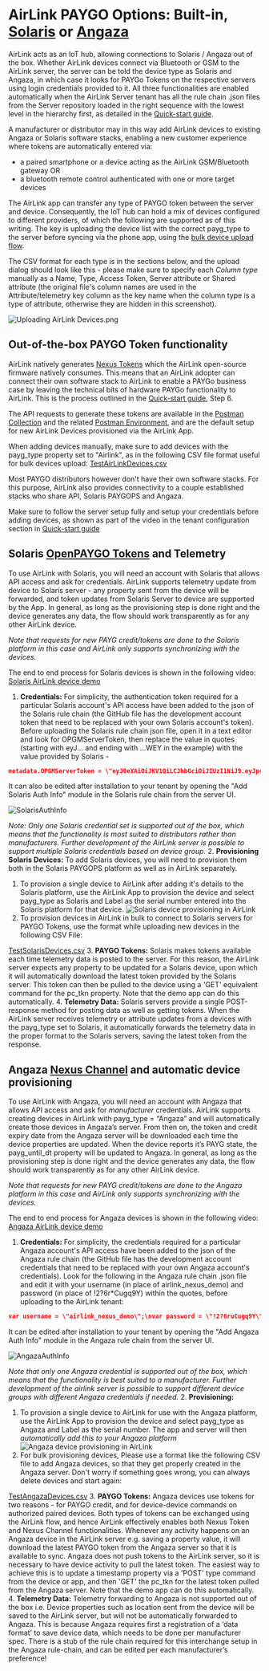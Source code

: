 # AirLink PAYGO Options: Built-in, [Solaris](https://www.solarisoffgrid.com) or [Angaza](https://www.angaza.com)

AirLink acts as an IoT hub, allowing connections to Solaris / Angaza out of the box. Whether AirLink devices connect via Bluetooth or GSM to the AirLink server, the server can be told the device type as Solaris and Angaza, in which case it looks for PAYGo Tokens on the respective servers using login credentials provided to it. All three functionalities are enabled automatically when the AirLink Server tenant has all the rule chain .json files from the Server repository loaded in the right sequence with the lowest level in the hierarchy first, as detailed in the [Quick-start guide](Quick-start%20guide.md).

A manufacturer or distributor may in this way add AirLink devices to existing Angaza or Solaris software stacks, enabling a new customer experience where tokens are automatically entered via:

- a paired smartphone or a device acting as the AirLink GSM/Bluetooth gateway OR
- a bluetooth remote control authenticated with one or more target devices

The AirLink app can transfer any type of PAYGO token between the server and device. Consequently, the IoT hub can hold a mix of devices configured to different providers, of which the following are supported as of this writing. The key is uploading the device list with the correct payg_type to the server before syncing via the phone app, using the [bulk device upload flow](https://thingsboard.io/docs/user-guide/bulk-provisioning/).

The CSV format for each type is in the sections below, and the upload dialog should look like this - please make sure to specify each *Column type* manually as a Name, Type, Access Token, Server attribute or Shared attribute (the original file's column names are used in the Attribute/telemetry key column as the key name when the column type is a type of attribute, otherwise they are hidden in this screenshot).

![Uploading AirLink Devices.png](Uploading%20AirLink%20Devices.png)

## Out-of-the-box PAYGO Token functionality

AirLink natively generates [Nexus Tokens](https://github.com/angaza/nexus-embedded) which the AirLink open-source firmware natively consumes. This means that an AirLink adopter can connect their own software stack to AirLink to enable a PAYGo business case by leaving the technical bits of hardware PAYGo functionality to AirLink. This is the process outlined in the [Quick-start guide](Quick-start%20guide.md), Step 6.

The API requests to generate these tokens are available in the [Postman Collection](https://github.com/EnAccess/AirLink-Server/blob/main/AirLink%20-%20Thingsboard.postman_collection.json) and the related [Postman Environment](https://github.com/EnAccess/AirLink-Server/blob/main/AirLink%20Demo%20Environment.postman_environment.json), and are the default setup for new AirLink Devices provisioned via the AirLink App.

When adding devices manually, make sure to add devices with the payg_type property set to "Airlink", as in the following CSV file format useful for bulk devices upload: [TestAirLinkDevices.csv](Connecting%20to%20Solaris%20or%20Angaza/TestAirLinkDevices.csv)

Most PAYGO distributors however don't have their own software stacks. For this purpose, AirLink also provides connectivity to a couple established stacks who share API, Solaris PAYGOPS and Angaza.

Make sure to follow the server setup fully and setup your credentials before adding devices, as shown as part of the video in the tenant configuration section in
[Quick-start guide](Quick-start%20guide.md#tenant-config)

## Solaris [OpenPAYGO Tokens](https://github.com/EnAccess/OpenPAYGO-Token) and Telemetry

To use AirLink with Solaris, you will need an account with Solaris that allows API access and ask for credentials. AirLink supports telemetry update from device to Solaris server - any property sent from the device will be forwarded, and token updates from Solaris Server to device are supported by the App. In general, as long as the provisioning step is done right and the device generates any data, the flow should work transparently as for any other AirLink device.

*Note that requests for new PAYG credit/tokens are done to the Solaris platform in this case and AirLink only supports synchronizing with the devices.*

<!-- TODO: Add the link -->
<!-- markdownlint-disable-next-line no-empty-links -->
The end to end process for Solaris devices is shown in the following video: [Solaris AirLink device demo]()

1. **Credentials:** For simplicity, the authentication token required for a particular Solaris account's API access have been added to the json of the Solaris rule chain (the GitHub file has the development account token that need to be replaced with your own Solaris account's token). Before uploading the Solaris rule chain json file, open it in a text editor and look for OPGMServerToken, then replace the value in quotes (starting with eyJ... and ending with ...WEY in the example) with the value provided by Solaris -

  ```json
  metadata.OPGMServerToken = \"eyJ0eXAiOiJKV1QiLCJhbGciOiJIUzI1NiJ9.eyJpc3MiOiJTb2xhcmlzIE9mZmdyaWQiLCJleHAiOjI2Njc0OTQxMjEsImlhdCI6MTY2NzQ5NDEyMiwic3ViIjo1MiwicGVybWlzc2lvbnMiOlsiVmlld0RldmljZXMiLCJFZGl0RGV2aWNlcyIsIlVubG9ja0RldmljZXMiLCJMaXN0TWV0cmljcyIsIlZpZXdNZXRyaWNzIiwiQWRkTWV0cmljcyIsIkVkaXRNZXRyaWNzIiwiRGVsZXRlTWV0cmljcyIsIlZpZXdTeW5jQXR0ZW1wdHMiLCJBZGRTeW5jQXR0ZW1wdHMiXX0.Dw9oSCdyaNfnn_puen0O7uUX3lfu-hKMHxh71xYUWEY\"
  ```

  It can also be edited after installation to your tenant by opening the "Add Solaris Auth Info" module in the Solaris rule chain from the server UI.

  ![SolarisAuthInfo](Connecting%20to%20Solaris%20or%20Angaza/SolarisAuthInfo.png)

  *Note: Only one Solaris credential set is supported out of the box, which means that the functionality is most suited to distributors rather than manufacturers. Further development of the AirLink server is possible to support multiple Solaris credentials based on device group.*
2. **Provisioning Solaris Devices:** To add Solaris devices, you will need to provision them both in the Solaris PAYGOPS platform as well as in AirLink separately.

   1. To provision a single device to AirLink after adding it's details to the Solaris platform, use the AirLink App to provision the device and select payg_type as Solaris and Label as the serial number entered into the Solaris platform for that device.
      <!-- TODO: Add the link -->
      <!-- markdownlint-disable-next-line no-empty-links -->
      ![Solaris device provisioning in AirLink]()
   2. To provision devices in AirLink in bulk to connect to Solaris servers for PAYGO Tokens, use the format while uploading new devices in the following CSV File:

  [TestSolarisDevices.csv](Connecting%20to%20Solaris%20or%20Angaza/TestSolarisDevices.csv)
3. **PAYGO Tokens:** Solaris makes tokens available each time telemetry data is posted to the server. For this reason, the AirLink server expects any property to be updated for a Solaris device, upon which it will automatically download the latest token provided by the Solaris server. This token can then be pulled to the device using a 'GET' equivalent command for the pc_tkn property. Note that the demo app can do this automatically.
4. **Telemetry Data:** Solaris servers provide a single POST-response method for posting data as well as getting tokens. When the AirLink server receives telemetry or attribute updates from a devices with the payg_type set to Solaris, it automatically forwards the telemetry data in the proper format to the Solaris servers, saving the latest token from the response.

## Angaza [Nexus Channel](https://github.com/EnAccess/OpenPAYGO-Token) and automatic device provisioning

To use AirLink with Angaza, you will need an account with Angaza that allows API access and ask for *manufacturer* credentials. AirLink supports creating devices in AirLink with payg_type = “Angaza” and will automatically create those devices in Angaza’s server. From then on, the token and credit expiry date from the Angaza server will be downloaded each time the device properties are updated. When the device reports it’s PAYG state, the payg_until_dt property will be updated to Angaza. In general, as long as the provisioning step is done right and the device generates any data, the flow should work transparently as for any other AirLink device.

*Note that requests for new PAYG credit/tokens are done to the Angaza platform in this case and AirLink only supports synchronizing with the devices.*

<!-- TODO: Add the link -->
<!-- markdownlint-disable-next-line no-empty-links -->
The end to end process for Angaza devices is shown in the following video: [Angaza AirLink device demo]()

1. **Credentials:** For simplicity, the credentials required for a particular Angaza account's API access have been added to the json of the Angaza rule chain (the GitHub file has the development account credentials that need to be replaced with your own Angaza account's credentials). Look for the following in the Angaza rule chain .json file and edit it with your username (in place of airlink_nexus_demo) and password (in place of !2?6r*Cugq9Y) within the quotes, before uploading to the AirLink tenant:

  ```json
  var username = \"airlink_nexus_demo\";\nvar password = \"!2?6ruCugq9Y\"
  ```

  It can be edited after installation to your tenant by opening the "Add Angaza Auth Info" module in the Angaza rule chain from the server UI.

  ![AngazaAuthInfo](Connecting%20to%20Solaris%20or%20Angaza/AngazaAuthInfo.png)

  *Note that only one Angaza credential is supported out of the box, which means that the functionality is best suited to a manufacturer. Further development of the airlink server is possible to support different device groups with different Angaza credentials if needed.*
2. **Provisioning:**

   1. To provision a single device to AirLink for use with the Angaza platform, use the AirLink App to provision the device and select payg_type as Angaza and Label as the serial number. The app and server will then *automatically add this to your Angaza platform*
      ![Angaza device provisioning in AirLink]()
   2. For bulk provisioning devices, Please use a format like the following CSV file to add Angaza devices, so that they get properly created in the Angaza server. Don't worry if something goes wrong, you can always delete devices and start again: 

   [TestAngazaDevices.csv](Connecting%20to%20Solaris%20or%20Angaza/TestAngazaDevices.csv)
3. **PAYGO Tokens:** Angaza devices use tokens for two reasons - for PAYGO credit, and for device-device commands on authorized paired devices. Both types of tokens can be exchanged using the AirLink flow, and hence AirLink effectively enables both Nexus Token and Nexus Channel functionalities. Whenever any activity happens on an Angaza device in the AirLink server e.g. saving a property value, it will download the latest PAYGO token from the Angaza server so that it is available to sync. Angaza does not push tokens to the AirLink server, so it is necessary to have device activity to pull the latest token. The easiest way to achieve this is to update a timestamp property via a 'POST' type command from the device or app, and then 'GET' the pc_tkn for the latest token pulled from the Angaza server. Note that the demo app can do this automatically.
4. **Telemetry Data:** Telemetry forwarding to Angaza is not supported out of the box i.e. Device properties such as location sent from the device will be saved to the AirLink server, but will not be automatically forwarded to Angaza. This is because Angaza requires first a registration of a ‘data format’ to save device data, which needs to be done per manufacturer spec. There is a stub of the rule chain required for this interchange setup in the Angaza rule-chain, and can be edited per each manufacturer’s preference!

